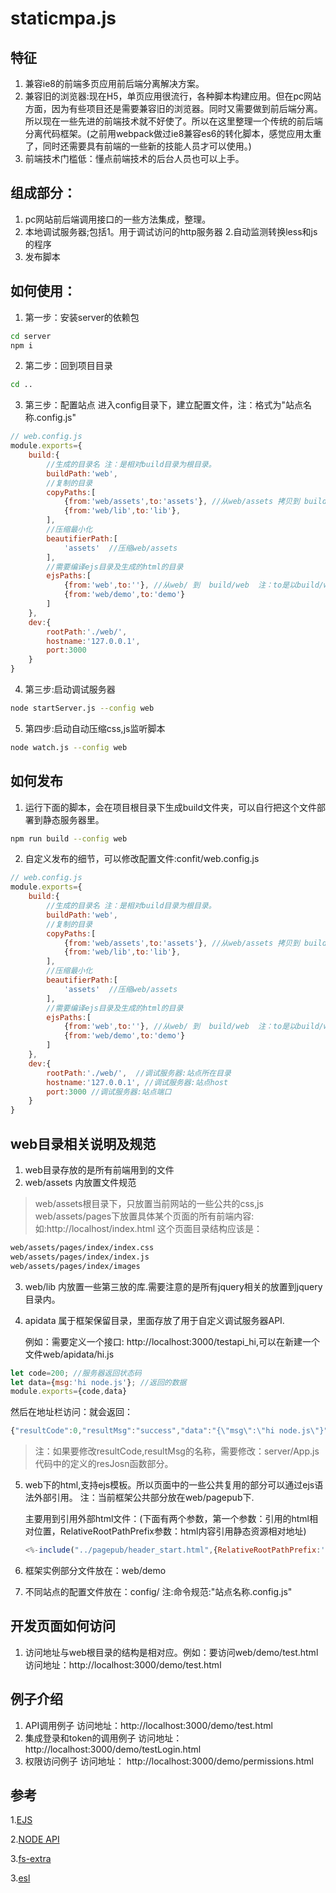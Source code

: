  staticmpa.js
=================

特征
-----
1. 兼容ie8的前端多页应用前后端分离解决方案。
2. 兼容旧的浏览器:现在H5，单页应用很流行，各种脚本构建应用。但在pc网站方面，因为有些项目还是需要兼容旧的浏览器。同时又需要做到前后端分离。所以现在一些先进的前端技术就不好使了。所以在这里整理一个传统的前后端分离代码框架。(之前用webpack做过ie8兼容es6的转化脚本，感觉应用太重了，同时还需要具有前端的一些新的技能人员才可以使用。)
3. 前端技术门槛低：懂点前端技术的后台人员也可以上手。

组成部分：
-----
1. pc网站前后端调用接口的一些方法集成，整理。
2. 本地调试服务器;包括1。用于调试访问的http服务器 2.自动监测转换less和js的程序
3. 发布脚本

如何使用：
-----
1. 第一步：安装server的依赖包
```sh
cd server
npm i
```
2. 第二步：回到项目目录
```sh
cd ..
```
3. 第三步：配置站点 进入config目录下，建立配置文件，注：格式为"站点名称.config.js"
```js
// web.config.js
module.exports={
    build:{
        //生成的目录名 注：是相对build目录为根目录。
        buildPath:'web',
        //复制的目录
        copyPaths:[
            {from:'web/assets',to:'assets'}, //从web/assets 拷贝到 build/web/assets
            {from:'web/lib',to:'lib'},
        ],
        //压缩最小化
        beautifierPath:[
            'assets'  //压缩web/assets
        ],
        //需要编译ejs目录及生成的html的目录
        ejsPaths:[
            {from:'web',to:''}, //从web/ 到  build/web  注：to是以build/web为
            {from:'web/demo',to:'demo'}
        ]
    },
    dev:{
        rootPath:'./web/',
        hostname:'127.0.0.1',
        port:3000
    }
}
```
4. 第三步:启动调试服务器
```sh
node startServer.js --config web
```
5. 第四步:启动自动压缩css,js监听脚本
```sh
node watch.js --config web
```
如何发布
-----
1. 运行下面的脚本，会在项目根目录下生成build文件夹，可以自行把这个文件部署到静态服务器里。
```sh
npm run build --config web
```

2. 自定义发布的细节，可以修改配置文件:confit/web.config.js
```js
// web.config.js
module.exports={
    build:{
        //生成的目录名 注：是相对build目录为根目录。
        buildPath:'web',
        //复制的目录
        copyPaths:[
            {from:'web/assets',to:'assets'}, //从web/assets 拷贝到 build/web/assets
            {from:'web/lib',to:'lib'},
        ],
        //压缩最小化
        beautifierPath:[
            'assets'  //压缩web/assets
        ],
        //需要编译ejs目录及生成的html的目录
        ejsPaths:[
            {from:'web',to:''}, //从web/ 到  build/web  注：to是以build/web为
            {from:'web/demo',to:'demo'}
        ]
    },
    dev:{
        rootPath:'./web/',  //调试服务器:站点所在目录
        hostname:'127.0.0.1', //调试服务器:站点host
        port:3000 //调试服务器:站点端口
    }
}

```

web目录相关说明及规范
-----
1. web目录存放的是所有前端用到的文件
2. web/assets  内放置文件规范
> web/assets根目录下，只放置当前网站的一些公共的css,js
> web/assets/pages下放置具体某个页面的所有前端内容:如:http://localhost/index.html  这个页面目录结构应该是：
```sh
web/assets/pages/index/index.css
web/assets/pages/index/index.js
web/assets/pages/index/images
```
3. web/lib 内放置一些第三放的库.需要注意的是所有jquery相关的放置到jquery目录内。
4. apidata 属于框架保留目录，里面存放了用于自定义调试服务器API.

   例如：需要定义一个接口: http://localhost:3000/testapi_hi,可以在新建一个文件web/apidata/hi.js
```js
let code=200; //服务器返回状态码
let data={msg:'hi node.js'}; //返回的数据
module.exports={code,data}
```
  然后在地址栏访问：就会返回：
  ```js
  {"resultCode":0,"resultMsg":"success","data":"{\"msg\":\"hi node.js\"}"}
  ```
> 注：如果要修改resultCode,resultMsg的名称，需要修改：server/App.js 代码中的定义的resJosn函数部分。

5. web下的html,支持ejs模板。所以页面中的一些公共复用的部分可以通过ejs语法外部引用。 注：当前框架公共部分放在web/pagepub下.

    主要用到引用外部html文件：(下面有两个参数，第一个参数：引用的html相对位置，RelativeRootPathPrefix参数：html内容引用静态资源相对地址)
    ```js
    <%-include("../pagepub/header_start.html",{RelativeRootPathPrefix:'../'})%>
    ```

6. 框架实例部分文件放在：web/demo
7. 不同站点的配置文件放在：config/  注:命令规范:"站点名称.config.js"


开发页面如何访问
-----
1. 访问地址与web根目录的结构是相对应。例如：要访问web/demo/test.html  访问地址：http://localhost:3000/demo/test.html
  
例子介绍
-----  
1. API调用例子  访问地址：http://localhost:3000/demo/test.html
2. 集成登录和token的调用例子  访问地址：  http://localhost:3000/demo/testLogin.html
3. 权限访问例子  访问地址：  http://localhost:3000/demo/permissions.html

参考
-----
1.[EJS](https://ejs.bootcss.com/)

2.[NODE API](http://nodejs.cn/api/)

3.[fs-extra](https://github.com/jprichardson/node-fs-extra)

3.[esl](https://github.com/ecomfe/esl)



